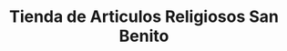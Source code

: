---
title: "Tienda de Articulos Religiosos San Benito"
url: /liberia/tienda-de-articulos-religiosos-san-benito/
shop: general
---